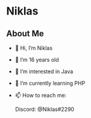 # Niklas

## About Me

- 👋 Hi, I’m Niklas
- 💞️ I’m 16 years old
- 👀 I’m interested in Java
- 🌱 I’m currently learning PHP
- 📫 How to reach me:

  Discord: @Niklas#2290



<!---
niklasbaranski/niklasbaranski is a ✨ special ✨ repository because its `README.md` (this file) appears on your GitHub profile.
You can click the Preview link to take a look at your changes.
--->

